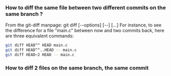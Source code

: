 ### How to diff the same file between two different commits on the same branch ?

From the git-diff manpage:
git diff [--options] <commit> <commit> [--] [<path>...]
For instance, to see the difference for a file "main.c" between now and two commits back, here are three equivalent commands:

```sh
git diff HEAD^^ HEAD main.c
git diff HEAD^^..HEAD -- main.c
git diff HEAD~2 HEAD -- main.c
```


### How to diff 2 files on the same branch, the same commit